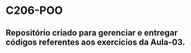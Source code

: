 # C206-POO

## Repositório criado para gerenciar e entregar códigos referentes aos exercicios da Aula-03.
